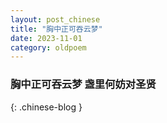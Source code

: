 ```yaml
---
layout: post_chinese
title: "胸中正可吞云梦"
date: 2023-11-01
category: oldpoem
---
```


### 胸中正可吞云梦 盏里何妨对圣贤
{: .chinese-blog }